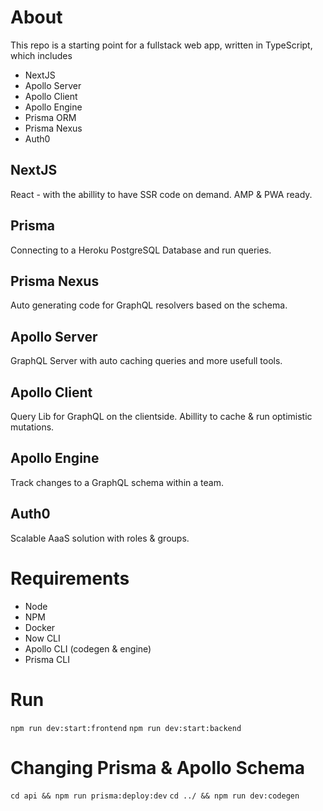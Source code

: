 # About

This repo is a starting point for a fullstack web app, written in TypeScript, which includes

* NextJS
* Apollo Server
* Apollo Client
* Apollo Engine
* Prisma ORM
* Prisma Nexus
* Auth0

## NextJS
React - with the abillity to have SSR code on demand. AMP & PWA ready.

## Prisma
Connecting to a Heroku PostgreSQL Database and run queries.

## Prisma Nexus
Auto generating code for GraphQL resolvers based on the schema.

## Apollo Server
GraphQL Server with auto caching queries and more usefull tools.

## Apollo Client
Query Lib for GraphQL on the clientside. Abillity to cache & run optimistic mutations.

## Apollo Engine
Track changes to a GraphQL schema within a team.

## Auth0
Scalable AaaS solution with roles & groups.

# Requirements

* Node
* NPM
* Docker
* Now CLI
* Apollo CLI (codegen & engine)
* Prisma CLI

# Run

`npm run dev:start:frontend`
`npm run dev:start:backend`

# Changing Prisma & Apollo Schema

`cd api && npm run prisma:deploy:dev`
`cd ../ && npm run dev:codegen`
